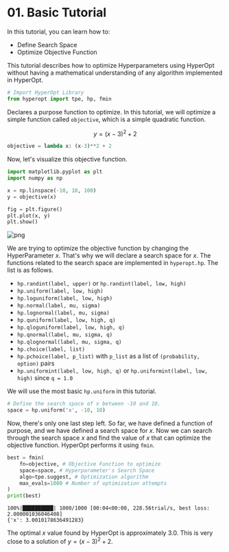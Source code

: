 # 01. Basic Tutorial

In this tutorial, you can learn how to:

* Define Search Space
* Optimize Objective Function

This tutorial describes how to optimize Hyperparameters using HyperOpt without having a mathematical understanding of any algorithm implemented in HyperOpt.


```python
# Import HyperOpt Library
from hyperopt import tpe, hp, fmin
```

Declares a purpose function to optimize. In this tutorial, we will optimize a simple function called `objective`, which is a simple quadratic function.

$$ y = (x-3)^2 + 2 $$


```python
objective = lambda x: (x-3)**2 + 2
```

Now, let's visualize this objective function.


```python
import matplotlib.pyplot as plt
import numpy as np

x = np.linspace(-10, 10, 100)
y = objective(x)

fig = plt.figure()
plt.plot(x, y)
plt.show()
```


![png](01.BasicTutorial_files/01.BasicTutorial_6_0.png)


We are trying to optimize the objective function by changing the HyperParameter $x$. That's why we will declare a search space for $x$. The functions related to the search space are implemented in `hyperopt.hp`. The list is as follows.

* `hp.randint(label, upper)` or `hp.randint(label, low, high)`
* `hp.uniform(label, low, high)`
* `hp.loguniform(label, low, high)`    
* `hp.normal(label, mu, sigma)`
* `hp.lognormal(label, mu, sigma)`
* `hp.quniform(label, low, high, q)`
* `hp.qloguniform(label, low, high, q)`
* `hp.qnormal(label, mu, sigma, q)`
* `hp.qlognormal(label, mu, sigma, q)`
* `hp.choice(label, list)`
* `hp.pchoice(label, p_list)` with `p_list` as a list of `(probability, option)` pairs
* `hp.uniformint(label, low, high, q)` or `hp.uniformint(label, low, high)` since `q = 1.0`


We will use the most basic `hp.uniform` in this tutorial.
    


```python
# Define the search space of x between -10 and 10.
space = hp.uniform('x', -10, 10)
```

Now, there's only one last step left. So far, we have defined a function of purpose, and we have defined a search space for $x$. Now we can search through the search space $x$ and find the value of $x$ that can optimize the objective function. HyperOpt performs it using `fmin`.


```python
best = fmin(
    fn=objective, # Objective Function to optimize
    space=space, # Hyperparameter's Search Space
    algo=tpe.suggest, # Optimization algorithm
    max_evals=1000 # Number of optimization attempts
)
print(best)
```

    100%|██████████| 1000/1000 [00:04<00:00, 228.56trial/s, best loss: 2.000001036046408]
    {'x': 3.0010178636491283}


The optimal $x$ value found by HyperOpt is approximately 3.0. This is very close to a solution of $y=(x-3)^2+2$.
